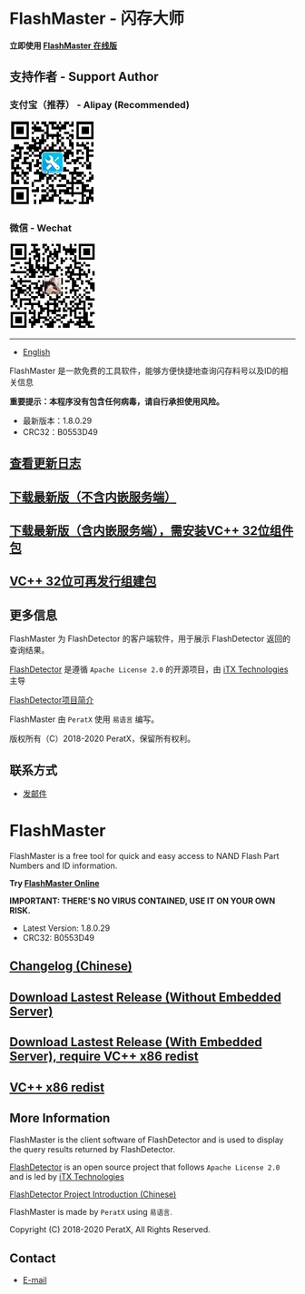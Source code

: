 # FlashMaster - 闪存大师

**立即使用 [FlashMaster 在线版](https://fm.peratx.net)**

## 支持作者 - Support Author

### 支付宝（推荐） - Alipay (Recommended)

![alipay qrcode](images/alipay.jpg)

### 微信 - Wechat

![wechat qrcode](images/wechat.jpg)

------------

* [English](#flashmaster)

FlashMaster 是一款免费的工具软件，能够方便快捷地查询闪存料号以及ID的相关信息

**重要提示：本程序没有包含任何病毒，请自行承担使用风险。**

* 最新版本：1.8.0.29
* CRC32：B0553D49

## [查看更新日志](https://github.com/PeratX/FlashMaster/blob/master/changelog.txt)

## [下载最新版（不含内嵌服务端）](https://github.com/PeratX/FlashMaster/releases/download/T0204/FlashMaster-1.8.0.29.zip)

## [下载最新版（含内嵌服务端），需安装VC++ 32位组件包](https://github.com/PeratX/FlashMaster/releases/download/T0204/FlashMaster-1.8.0.29-Full.zip)

## [VC++ 32位可再发行组建包](https://aka.ms/vs/16/release/vc_redist.x86.exe)

## 更多信息

FlashMaster 为 FlashDetector 的客户端软件，用于展示 FlashDetector 返回的查询结果。

[FlashDetector](https://github.com/iTXTech/FlashDetector) 是遵循 `Apache License 2.0` 的开源项目，由 [iTX Technologies](https://itxtech.org) 主导

[FlashDetector项目简介](https://peratx.net/index.php/2019/01/13/flashdetector-brief-intro.html)

FlashMaster 由 `PeratX` 使用 `易语言` 编写。

版权所有（C）2018-2020 PeratX，保留所有权利。

## 联系方式

* [发邮件](mailto:peratx@itxtech.org)

# FlashMaster

FlashMaster is a free tool for quick and easy access to NAND Flash Part Numbers and ID information.

**Try [FlashMaster Online](https://fm.peratx.net)**

**IMPORTANT: THERE'S NO VIRUS CONTAINED, USE IT ON YOUR OWN RISK.**

* Latest Version: 1.8.0.29
* CRC32: B0553D49

## [Changelog (Chinese)](https://github.com/PeratX/FlashMaster/blob/master/changelog.txt)

## [Download Lastest Release (Without Embedded Server)](https://github.com/PeratX/FlashMaster/releases/download/T0204/FlashMaster-1.8.0.29.zip)

## [Download Lastest Release (With Embedded Server), require VC++ x86 redist](https://github.com/PeratX/FlashMaster/releases/download/T0204/FlashMaster-1.8.0.29-Full.zip)

## [VC++ x86 redist](https://aka.ms/vs/16/release/vc_redist.x86.exe)

## More Information

FlashMaster is the client software of FlashDetector and is used to display the query results returned by FlashDetector.

[FlashDetector](https://github.com/iTXTech/FlashDetector) is an open source project that follows `Apache License 2.0` and is led by [iTX Technologies](https://itxtech.org)

[FlashDetector Project Introduction (Chinese)](https://peratx.net/index.php/2019/01/13/flashdetector-brief-intro.html)

FlashMaster is made by `PeratX` using `易语言`.

Copyright (C) 2018-2020 PeratX, All Rights Reserved.

## Contact

* [E-mail](mailto:peratx@itxtech.org)
